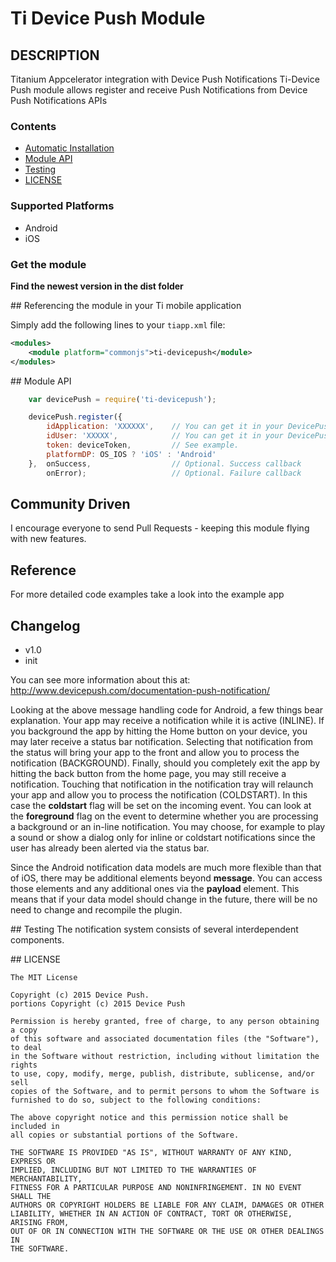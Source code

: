 # Ti Device Push Module 

## DESCRIPTION

Titanium Appcelerator integration with Device Push Notifications
Ti-Device Push module allows register and receive Push Notifications from Device Push Notifications APIs

### Contents

- [Automatic Installation](#automatic_installation)
- [Module API](#module_api)
- [Testing](#testing)
- [LICENSE](#license)

### Supported Platforms

- Android
- iOS

### Get the module

**Find the newest version in the dist folder**

##<a name="automatic_installation"></a> Referencing the module in your Ti mobile application 

Simply add the following lines to your `tiapp.xml` file:
```xml
<modules>
    <module platform="commonjs">ti-devicepush</module>
</modules>
```

##<a name="module_api"></a> Module API
```js
    var devicePush = require('ti-devicepush');

    devicePush.register({
        idApplication: 'XXXXXX',    // You can get it in your DevicePush panel
        idUser: 'XXXXX',            // You can get it in your DevicePush panel
        token: deviceToken,         // See example.
        platformDP: OS_IOS ? 'iOS' : 'Android'
    },  onSuccess,                  // Optional. Success callback
        onError);                   // Optional. Failure callback
```

## Community Driven

I encourage everyone to send Pull Requests - keeping this module flying with new features.

## Reference

For more detailed code examples take a look into the example app

## Changelog

* v1.0  
* init

You can see more information about this at: http://www.devicepush.com/documentation-push-notification/

Looking at the above message handling code for Android, a few things bear explanation. Your app may receive a notification while it is active (INLINE). If you background the app by hitting the Home button on your device, you may later receive a status bar notification. Selecting that notification from the status will bring your app to the front and allow you to process the notification (BACKGROUND). Finally, should you completely exit the app by hitting the back button from the home page, you may still receive a notification. Touching that notification in the notification tray will relaunch your app and allow you to process the notification (COLDSTART). In this case the **coldstart** flag will be set on the incoming event. You can look at the **foreground** flag on the event to determine whether you are processing a background or an in-line notification. You may choose, for example to play a sound or show a dialog only for inline or coldstart notifications since the user has already been alerted via the status bar.

Since the Android notification data models are much more flexible than that of iOS, there may be additional elements beyond **message**. You can access those elements and any additional ones via the **payload** element. This means that if your data model should change in the future, there will be no need to change and recompile the plugin.

##<a name="testing"></a> Testing
The notification system consists of several interdependent components.

##<a name="license"></a> LICENSE

	The MIT License

	Copyright (c) 2015 Device Push.
	portions Copyright (c) 2015 Device Push

	Permission is hereby granted, free of charge, to any person obtaining a copy
	of this software and associated documentation files (the "Software"), to deal
	in the Software without restriction, including without limitation the rights
	to use, copy, modify, merge, publish, distribute, sublicense, and/or sell
	copies of the Software, and to permit persons to whom the Software is
	furnished to do so, subject to the following conditions:

	The above copyright notice and this permission notice shall be included in
	all copies or substantial portions of the Software.

	THE SOFTWARE IS PROVIDED "AS IS", WITHOUT WARRANTY OF ANY KIND, EXPRESS OR
	IMPLIED, INCLUDING BUT NOT LIMITED TO THE WARRANTIES OF MERCHANTABILITY,
	FITNESS FOR A PARTICULAR PURPOSE AND NONINFRINGEMENT. IN NO EVENT SHALL THE
	AUTHORS OR COPYRIGHT HOLDERS BE LIABLE FOR ANY CLAIM, DAMAGES OR OTHER
	LIABILITY, WHETHER IN AN ACTION OF CONTRACT, TORT OR OTHERWISE, ARISING FROM,
	OUT OF OR IN CONNECTION WITH THE SOFTWARE OR THE USE OR OTHER DEALINGS IN
	THE SOFTWARE.